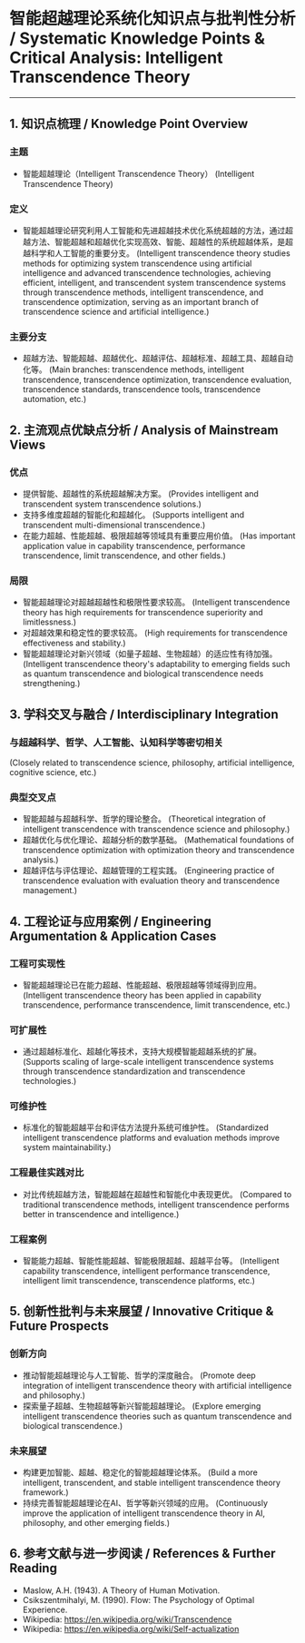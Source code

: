 # 智能超越理论系统化知识点与批判性分析 / Systematic Knowledge Points & Critical Analysis: Intelligent Transcendence Theory

---

## 1. 知识点梳理 / Knowledge Point Overview

### 主题

- 智能超越理论（Intelligent Transcendence Theory）
  (Intelligent Transcendence Theory)

### 定义

- 智能超越理论研究利用人工智能和先进超越技术优化系统超越的方法，通过超越方法、智能超越和超越优化实现高效、智能、超越性的系统超越体系，是超越科学和人工智能的重要分支。
  (Intelligent transcendence theory studies methods for optimizing system transcendence using artificial intelligence and advanced transcendence technologies, achieving efficient, intelligent, and transcendent system transcendence systems through transcendence methods, intelligent transcendence, and transcendence optimization, serving as an important branch of transcendence science and artificial intelligence.)

### 主要分支

- 超越方法、智能超越、超越优化、超越评估、超越标准、超越工具、超越自动化等。
  (Main branches: transcendence methods, intelligent transcendence, transcendence optimization, transcendence evaluation, transcendence standards, transcendence tools, transcendence automation, etc.)

## 2. 主流观点优缺点分析 / Analysis of Mainstream Views

### 优点

- 提供智能、超越性的系统超越解决方案。
  (Provides intelligent and transcendent system transcendence solutions.)
- 支持多维度超越的智能化和超越化。
  (Supports intelligent and transcendent multi-dimensional transcendence.)
- 在能力超越、性能超越、极限超越等领域具有重要应用价值。
  (Has important application value in capability transcendence, performance transcendence, limit transcendence, and other fields.)

### 局限

- 智能超越理论对超越超越性和极限性要求较高。
  (Intelligent transcendence theory has high requirements for transcendence superiority and limitlessness.)
- 对超越效果和稳定性的要求较高。
  (High requirements for transcendence effectiveness and stability.)
- 智能超越理论对新兴领域（如量子超越、生物超越）的适应性有待加强。
  (Intelligent transcendence theory's adaptability to emerging fields such as quantum transcendence and biological transcendence needs strengthening.)

## 3. 学科交叉与融合 / Interdisciplinary Integration

### 与超越科学、哲学、人工智能、认知科学等密切相关

  (Closely related to transcendence science, philosophy, artificial intelligence, cognitive science, etc.)

### 典型交叉点

- 智能超越与超越科学、哲学的理论整合。
  (Theoretical integration of intelligent transcendence with transcendence science and philosophy.)
- 超越优化与优化理论、超越分析的数学基础。
  (Mathematical foundations of transcendence optimization with optimization theory and transcendence analysis.)
- 超越评估与评估理论、超越管理的工程实践。
  (Engineering practice of transcendence evaluation with evaluation theory and transcendence management.)

## 4. 工程论证与应用案例 / Engineering Argumentation & Application Cases

### 工程可实现性

- 智能超越理论已在能力超越、性能超越、极限超越等领域得到应用。
  (Intelligent transcendence theory has been applied in capability transcendence, performance transcendence, limit transcendence, etc.)

### 可扩展性

- 通过超越标准化、超越化等技术，支持大规模智能超越系统的扩展。
  (Supports scaling of large-scale intelligent transcendence systems through transcendence standardization and transcendence technologies.)

### 可维护性

- 标准化的智能超越平台和评估方法提升系统可维护性。
  (Standardized intelligent transcendence platforms and evaluation methods improve system maintainability.)

### 工程最佳实践对比

- 对比传统超越方法，智能超越在超越性和智能化中表现更优。
  (Compared to traditional transcendence methods, intelligent transcendence performs better in transcendence and intelligence.)

### 工程案例

- 智能能力超越、智能性能超越、智能极限超越、超越平台等。
  (Intelligent capability transcendence, intelligent performance transcendence, intelligent limit transcendence, transcendence platforms, etc.)

## 5. 创新性批判与未来展望 / Innovative Critique & Future Prospects

### 创新方向

- 推动智能超越理论与人工智能、哲学的深度融合。
  (Promote deep integration of intelligent transcendence theory with artificial intelligence and philosophy.)
- 探索量子超越、生物超越等新兴智能超越理论。
  (Explore emerging intelligent transcendence theories such as quantum transcendence and biological transcendence.)

### 未来展望

- 构建更加智能、超越、稳定化的智能超越理论体系。
  (Build a more intelligent, transcendent, and stable intelligent transcendence theory framework.)
- 持续完善智能超越理论在AI、哲学等新兴领域的应用。
  (Continuously improve the application of intelligent transcendence theory in AI, philosophy, and other emerging fields.)

## 6. 参考文献与进一步阅读 / References & Further Reading

- Maslow, A.H. (1943). A Theory of Human Motivation.
- Csikszentmihalyi, M. (1990). Flow: The Psychology of Optimal Experience.
- Wikipedia: <https://en.wikipedia.org/wiki/Transcendence>
- Wikipedia: <https://en.wikipedia.org/wiki/Self-actualization>
